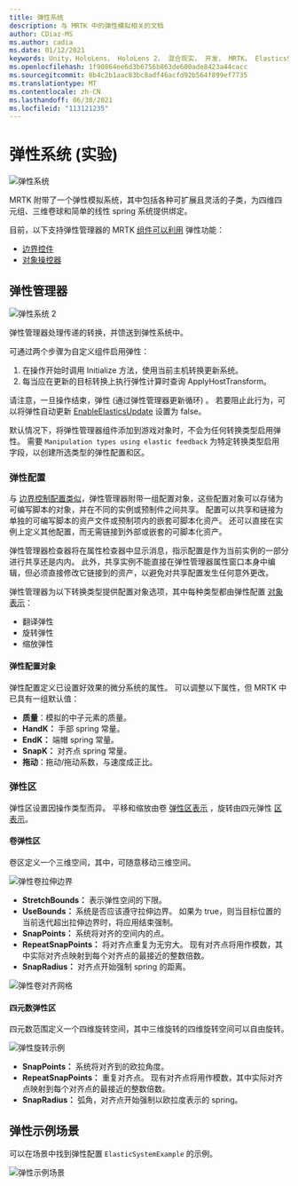 ```yaml
---
title: 弹性系统
description: 与 MRTK 中的弹性模拟相关的文档
author: CDiaz-MS
ms.author: cadia
ms.date: 01/12/2021
keywords: Unity，HoloLens， HoloLens 2， 混合现实， 开发， MRTK， ElasticsSystem，
ms.openlocfilehash: 1f90864ee6d3b6756b863de600ade8423a44cacc
ms.sourcegitcommit: 8b4c2b1aac83bc8adf46acfd92b564f899ef7735
ms.translationtype: MT
ms.contentlocale: zh-CN
ms.lasthandoff: 06/30/2021
ms.locfileid: "113121235"
---
```

# <a name="elastic-system-experimental"></a>弹性系统 (实验) 

![弹性系统](../images/elastics/Elastics_Main1.gif)

MRTK 附带了一个弹性模拟系统，其中包括各种可扩展且灵活的子类，为四维四元组、三维卷球和简单的线性 spring 系统提供绑定。

目前，以下支持弹性管理器的 MRTK [组件可以利用](xref:Microsoft.MixedReality.Toolkit.Experimental.Physics.ElasticsManager) 弹性功能：

- [边界控件](../ux-building-blocks/bounds-control.md)
- [对象操控器](../ux-building-blocks/object-manipulator.md)

## <a name="elastics-manager"></a>弹性管理器

![弹性系统 2](../images/elastics/Elastics_Main.gif)

弹性管理器处理传递的转换，并馈送到弹性系统中。

可通过两个步骤为自定义组件启用弹性：

1. 在操作开始时调用 Initialize 方法，使用当前主机转换更新系统。
1. 每当应在更新的目标转换上执行弹性计算时查询 ApplyHostTransform。

请注意，一旦操作结束，弹性 (通过弹性管理器更新循环) 。 若要阻止此行为，可以将弹性自动更新 [EnableElasticsUpdate](xref:Microsoft.MixedReality.Toolkit.Experimental.Physics.ElasticsManager.EnableElasticsUpdate) 设置为 false。

默认情况下，将弹性管理器组件添加到游戏对象时，不会为任何转换类型启用弹性。
需要 `Manipulation types using elastic feedback` 为特定转换类型启用 字段，以创建所选类型的弹性配置和区。

### <a name="elastics-configurations"></a>弹性配置

与 [边界控制配置类似](../ux-building-blocks/bounds-control.md#configuration-objects)，弹性管理器附带一组配置对象，这些配置对象可以存储为可编写脚本的对象，并在不同的实例或预制件之间共享。 配置可以共享和链接为单独的可编写脚本的资产文件或预制项内的嵌套可脚本化资产。 还可以直接在实例上定义其他配置，而无需链接到外部或嵌套的可脚本化资产。

弹性管理器检查器将在属性检查器中显示消息，指示配置是作为当前实例的一部分进行共享还是内内。 此外，共享实例不能直接在弹性管理器属性窗口本身中编辑，但必须直接修改它链接到的资产，以避免对共享配置发生任何意外更改。

弹性管理器为以下转换类型提供配置对象选项，其中每种类型都由弹性配置 [对象表示](#elastic-configuration-object)：

- 翻译弹性
- 旋转弹性
- 缩放弹性

#### <a name="elastic-configuration-object"></a>弹性配置对象

弹性配置定义已设置好效果的微分系统的属性。
可以调整以下属性，但 MRTK 中已具有一组默认值：

- **质量**：模拟的中子元素的质量。
- **HandK：** 手部 spring 常量。
- **EndK：** 端帽 spring 常量。
- **SnapK：** 对齐点 spring 常量。
- **拖动**：拖动/拖动系数，与速度成正比。

### <a name="elastics-extents"></a>弹性区

弹性区设置因操作类型而异。 平移和缩放由卷 [弹性区表示](#volume-elastic-extent) ，旋转由四元弹性 [区 表示](#quaternion-elastic-extent)。

#### <a name="volume-elastic-extent"></a>卷弹性区

卷区定义一个三维空间，其中，可随意移动三维空间。

![弹性卷拉伸边界](../images/elastics/Elastics_Volume_Bounds.gif)

- **StretchBounds：** 表示弹性空间的下限。
- **UseBounds：** 系统是否应该遵守拉伸边界。 如果为 true，则当目标位置的当前迭代超出拉伸边界时，将应用结束强制。
- **SnapPoints：** 系统将对齐的空间内的点。
- **RepeatSnapPoints：** 将对齐点重复为无穷大。 现有对齐点将用作模数，其中实际对齐点映射到每个对齐点的最接近的整数倍数。
- **SnapRadius：** 对齐点开始强制 spring 的距离。

![弹性卷对齐网格](../images/elastics/Elastics_Volume_Snap.gif)

#### <a name="quaternion-elastic-extent"></a>四元数弹性区

四元数范围定义一个四维旋转空间，其中三维旋转的四维旋转空间可以自由旋转。

![弹性旋转示例](../images/elastics/Elastics_Rotation.gif)

- **SnapPoints：** 系统将对齐到的欧拉角度。
- **RepeatSnapPoints：** 重复对齐点。 现有对齐点将用作模数，其中实际对齐点映射到每个对齐点的最接近的整数倍数。
- **SnapRadius：** 弧角，对齐点开始强制以欧拉度表示的 spring。

## <a name="elastics-example-scene"></a>弹性示例场景

可以在场景中找到弹性配置 `ElasticSystemExample` 的示例。

![弹性示例场景](../images/elastics/Elastics_Example_Scene.png)
